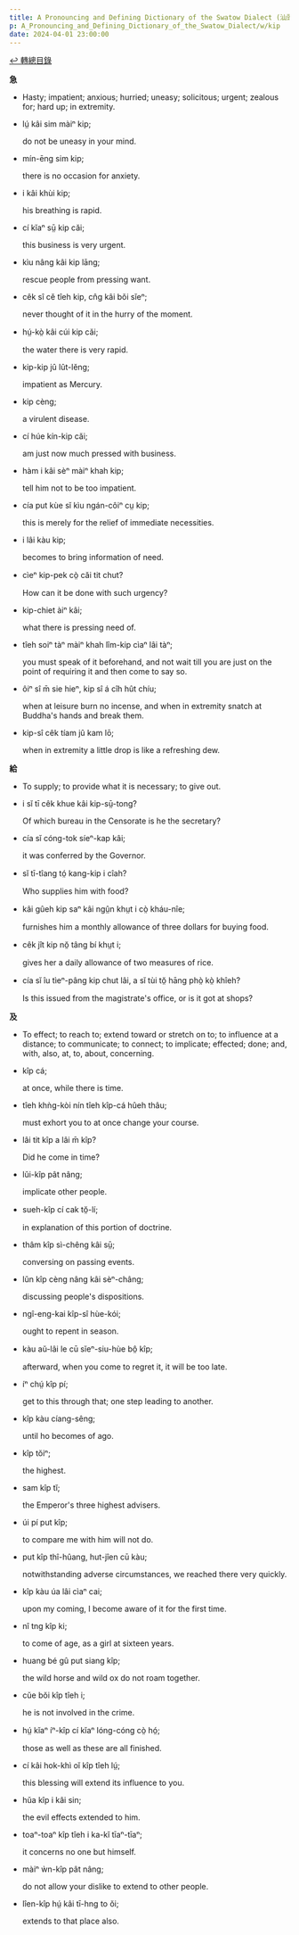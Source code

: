```yaml
---
title: A Pronouncing and Defining Dictionary of the Swatow Dialect (汕頭方言音義字典) / kip
p: A_Pronouncing_and_Defining_Dictionary_of_the_Swatow_Dialect/w/kip
date: 2024-04-01 23:00:00
---
```


[↩️ 轉總目錄](/A_Pronouncing_and_Defining_Dictionary_of_the_Swatow_Dialect)


**急**
- Hasty; impatient; anxious; hurried; uneasy; solicitous; urgent; zealous for; hard up; in extremity.

- lṳ́ kâi sim màiⁿ kip;

  do not be uneasy in your mind.

- mín-ēng sim kip;

  there is no occasion for anxiety.

- i kâi khùi kip;

  his breathing is rapid.

- cí kĭaⁿ sṳ̄ kip căi;

  this business is very urgent.

- kìu nâng kâi kip lāng;

  rescue people from pressing want.

- cêk sî cĕ tîeh kip, cn̂g kâi bŏi sĭeⁿ;

  never thought of it in the hurry of the moment.

- hṳ́-kò̤ kâi cúi kip căi;

  the water there is very rapid.

- kip-kip jû lût-lĕng;

  impatient as Mercury.

- kip cèng;

  a virulent disease.

- cí húe kín-kip căi;

  am just now much pressed with business.

- hàm i kâi sèⁿ màiⁿ khah kip;

  tell him not to be too impatient.

- cía put kùe sĭ kìu ngán-côiⁿ cṳ kip;

  this is merely for the relief of immediate necessities.

- i lâi kàu kip;

  becomes to bring information of need.

- cìeⁿ kip-pek cò̤ căi tit chut?

  How can it be done with such urgency?

- kip-chiet àiⁿ kâi;

  what there is pressing need of.

- tîeh soiⁿ tàⁿ màiⁿ khah lîm-kip cìaⁿ lâi tàⁿ;

  you must speak of it beforehand, and not wait till you are just on the point of requiring it and then come to say so.

- ôiⁿ sî m̄ sie hieⁿ, kip sî á cîh hût chíu;

  when at leisure burn no incense, and when in extremity snatch at Buddha's hands and break them.

- kip-sî cêk tíam jû kam lō;

  when in extremity a little drop is like a refreshing dew.

**給**
- To supply; to provide what it is necessary; to give out.

- i sĭ tī cêk khue kâi kip-sṳ̄-tong?

  Of which bureau in the Censorate is he the secretary?

- cía sĭ cóng-tok síeⁿ-kap kâi;

  it was conferred by the Governor.

- sĭ tī-tîang tó̤ kang-kip i cîah?

  Who supplies him with food?

- kâi gûeh kip saⁿ kâi ngṳ̂n khṳt i cò̤ kháu-nîe;

  furnishes him a monthly allowance of three dollars for buying food.

- cêk jît kip nŏ̤ tâng bí khṳt i;

  gives her a daily allowance of two measures of rice.

- cía sĭ îu tìeⁿ-pâng kip chut lâi, a sĭ tùi tŏ̤ hāng phò̤ kò̤ khîeh?

  Is this issued from the magistrate's office, or is it got at shops?

**及**
- To effect; to reach to; extend toward or stretch  on to; to influence at a distance; to communicate; to connect; to  implicate; effected; done; and, with, also, at, to, about, concerning.

- kîp cá;

  at once, while there is time.

- tîeh khǹg-kòi nín tîeh kîp-cá hûeh thâu;

  must exhort you to at once change your course.

- lâi tit kîp a lâi m̄ kîp?

  Did he come in time?

- lŭi-kîp pât nâng;

  implicate other people.

- sueh-kîp cí cak tŏ̤-lí;

  in explanation of this portion of doctrine.

- thâm kîp sì-chêng kâi sṳ̄;

  conversing on passing events.

- lŭn kîp cèng nâng kâi sèⁿ-châng;

  discussing people's dispositions.

- ngî-eng-kai kîp-sî hùe-kói;

  ought to repent in season.

- kàu aŭ-lâi le cū sĭeⁿ-siu-hùe bô̤ kîp;

  afterward, when you come to regret it, it will be too late.

- íⁿ chṳ́ kîp pí;

  get to this through that; one step leading to another.

- kîp kàu cíang-sêng;

  until ho becomes of ago.

- kîp tŏiⁿ;

  the highest.

- sam kîp tĭ;

  the Emperor's three highest advisers.

- úi pí put kîp;

  to compare me with him will not do.

- put kîp thî-hûang, hut-jîen cū kàu;

  notwithstanding adverse circumstances, we reached there very quickly.

- kîp kàu úa lâi cìaⁿ cai;

  upon my coming, I become aware of it for the first time.

- nî tng kîp ki;

  to come of age, as a girl at sixteen years.

- huang bé gû put siang kîp;

  the wild horse and wild ox do not roam together.

- cŭe bŏi kîp tîeh i;

  he is not involved in the crime.

- hṳ́ kĭaⁿ íⁿ-kîp cí kĭaⁿ lóng-cóng cò̤ hó̤;

  those as well as these are all finished.

- cí kâi hok-khì oĭ kîp tîeh lṳ́;

  this blessing will extend its influence to you.

- hŭa kîp i kâi sin;

  the evil effects extended to him.

- toaⁿ-toaⁿ kîp tîeh i ka-kĭ tīaⁿ-tīaⁿ;

  it concerns no one but himself.

- màiⁿ ẁn-kîp pât nâng;

  do not allow your dislike to extend to other people.

- lîen-kîp hṳ́ kâi tī-hng to ŏi;

  extends to that place also.